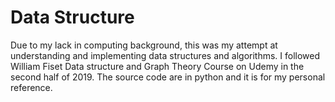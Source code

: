 # Data Structure

Due to my lack in computing background, this was my attempt at understanding and implementing data structures and algorithms. I followed William Fiset Data structure and Graph Theory Course on Udemy in the second half of 2019. The source code are in python and it is for my personal reference.  
